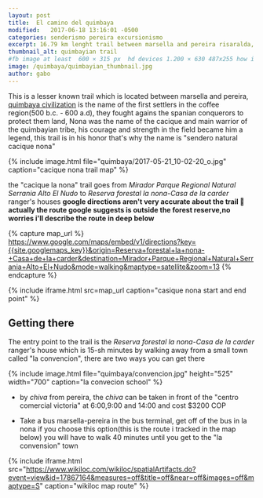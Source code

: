 ```yaml
---
layout: post
title:  El camino del quimbaya
modified:   2017-06-18 13:16:01 -0500
categories: senderismo pereira excursionismo 
excerpt: 16.79 km lenght trail between marsella and pereira risaralda, this trail lead to a wonderfull view of pereira
thumbnail_alt: quimbayian trail
#fb image at least  600 × 315 px  hd devices 1.200 × 630 487x255 how i see it
image: /quimbaya/quimbayian_thumbnail.jpg
author: gabo
---
```


This is a lesser known trail which is located between marsella and pereira, [quimbaya civilization][quimbaya-wikipedia] 
is the name of the first settlers in the coffee region(500 b.c. - 600 a.d), they fought agains the spanian conquerors to 
protect them land, Nona was the name of the cacique and main warrior of the quimbayian tribe, his courage and strength in 
the field became him a legend, this trail is in his honor that's why the name is "sendero natural cacique nona"

{% include image.html 
   file="quimbaya/2017-05-21_10-02-20_o.jpg" 
   caption="cacique nona trail map"
%} 

the "cacique la nona" trail goes from *Mirador Parque Regional Natural Serrania Alto El Nudo* to
*Reserva forestal la nona-Casa de la carder* ranger's houses 
**google directions aren't very accurate about the trail 🙁 actually the route google suggests is outside the forest reserve,no worries i'll describe the route in deep below**
  
{% capture map_url %}
https://www.google.com/maps/embed/v1/directions?key={{site.googlemaps_key}}&origin=Reserva+forestal+la+nona-+Casa+de+la+carder&destination=Mirador+Parque+Regional+Natural+Serrania+Alto+El+Nudo&mode=walking&maptype=satellite&zoom=13
{% endcapture %}

{% include iframe.html
    src=map_url
    caption="casique nona start and end point"
%}

## Getting there 
The entry point to the trail is the *Reserva forestal la nona-Casa de la carder* ranger's house which is 15-sh minutes by walking
away from a small town called "la convencion", there are two ways you can get there 

{% include image.html 
    file="quimbaya/convencion.jpg"
    height="525" 
    width="700"
    caption="la convecion school"
%} 

* by *chiva* from pereira, the *chiva* can be taken in front of the "centro comercial victoria" at 6:00,9:00 and 14:00 and cost $3200 COP 

* Take a bus marsella-pereira in the bus terminal, get off of the bus in la nona 
if you choose this option(this is the route i tracked in the map below) you will have to walk 40 minutes until you get to the "la convension" town 

{% include iframe.html
    src="https://www.wikiloc.com/wikiloc/spatialArtifacts.do?event=view&id=17867164&measures=off&title=off&near=off&images=off&maptype=S"
    caption="wikiloc map route"
%}



[quimbaya-wikipedia]: https://en.wikipedia.org/wiki/Quimbaya_civilization


